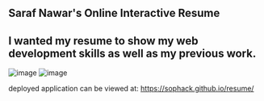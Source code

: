 ## Saraf Nawar's Online Interactive Resume
## I wanted my resume to show my web development skills as well as my previous work. 

![image](https://user-images.githubusercontent.com/114966651/210932064-a06da2db-c4f1-441d-9e8f-76dc25be14ce.png)
![image](https://user-images.githubusercontent.com/114966651/210932119-406bbcad-77c1-4761-94bb-8a45ba8ffcd3.png)


deployed application can be viewed at: https://sophack.github.io/resume/
